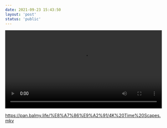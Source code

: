```yaml
---
date: 2021-09-23 15:43:50
layout: 'post'
status: 'public'
---
```

<video width="100%" controls="controls" border=0><source src="https://pan.balmy.life/%E8%A7%86%E9%A2%91/4K%20Time%20Scapes.mkv"></video>

https://pan.balmy.life/%E8%A7%86%E9%A2%91/4K%20Time%20Scapes.mkv